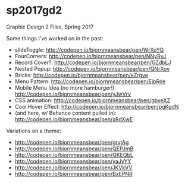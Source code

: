 # sp2017gd2

Graphic Design 2 Files, Spring 2017

Some things I've worked on in the past:

- slideToggle: <http://codepen.io/bjornmeansbear/pen/WrXoYQ>
- FourCorners: <http://codepen.io/bjornmeansbear/pen/NNyRyJ>
- Record Cover?: <http://codepen.io/bjornmeansbear/pen/GZdbLJ>
- Nested Popup: <http://codepen.io/bjornmeansbear/pen/QNrXov>
- Bricks: <http://codepen.io/bjornmeansbear/pen/eZrgve>
- Menu Pattern: <http://codepen.io/bjornmeansbear/pen/EjbRde>
- Mobile Menu Idea (no more hamburger!): <http://codepen.io/bjornmeansbear/pen/yJwVrv>
- CSS animation: <http://codepen.io/bjornmeansbear/pen/gbveXZ>
- Cool Hover Effect: <http://codepen.io/bjornmeansbear/pen/pgKgdN>
- (and here, w/ Behance content pulled in): <http://codepen.io/bjornmeansbear/pen/xRdXwE>

Variations on a theme:

- <http://codepen.io/bjornmeansbear/pen/gryjAg>
- <http://codepen.io/bjornmeansbear/pen/QEPJmB>
- <http://codepen.io/bjornmeansbear/pen/QKEQbL>
- <http://codepen.io/bjornmeansbear/pen/yaJvYY>
- <http://codepen.io/bjornmeansbear/pen/JKVkVV>
- <http://codepen.io/bjornmeansbear/pen/BzEPNR>
